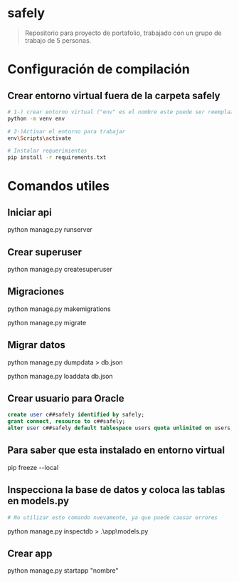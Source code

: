 # safely
> Repositorio para proyecto de portafolio, trabajado con un grupo de trabajo de 5 personas.

# Configuración de compilación
## Crear entorno virtual fuera de la carpeta safely
``` bash
# 1-) crear entorno virtual ("env" es el nombre este puede ser reemplazado por cualquiera)
python -m venv env

# 2-)Activar el entorno para trabajar
env\Scripts\activate

# Instalar requerimientos 
pip install -r requirements.txt
```

# Comandos utiles 

## Iniciar api
python manage.py runserver

## Crear superuser
python manage.py createsuperuser

## Migraciones 
python manage.py makemigrations

python manage.py migrate

## Migrar datos
python manage.py dumpdata > db.json

python manage.py loaddata db.json

## Crear usuario para Oracle
``` sql
create user c##safely identified by safely;
grant connect, resource to c##safely;
alter user c##safely default tablespace users quota unlimited on users;
```

## Para saber que esta instalado en entorno virtual
pip freeze --local

## Inspecciona la base de datos y coloca las tablas en models.py
``` bash
# No utilizar esto comando nuevamente, ya que puede causar errores
```
python manage.py inspectdb > .\app\models.py

## Crear app
python manage.py startapp "nombre"

